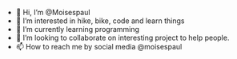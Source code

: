 - 👋 Hi, I’m @Moisespaul
- 👀 I’m interested in hike, bike, code and learn things
- 🌱 I’m currently learning programming
- 💞️ I’m looking to collaborate on interesting project to help people.
- 📫 How to reach me by social media @moisespaul

<!---
Moisespaul/Moisespaul is a ✨ special ✨ repository because its `README.md` (this file) appears on your GitHub profile.
You can click the Preview link to take a look at your changes.
--->
